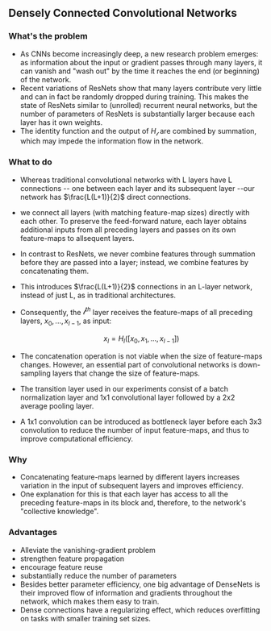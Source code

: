 ## Densely Connected Convolutional Networks



### What's the problem

- As CNNs become increasingly deep, a new research problem emerges: as information about the input or gradient passes through many layers, it can vanish and "wash out" by the time it reaches the end (or beginning) of the network.
- Recent variations of ResNets show that many layers contribute very little and can in fact be randomly dropped during training. This makes the state of ResNets similar to (unrolled) recurrent neural networks, but the number of parameters of ResNets is substantially larger because each layer has it own weights.
- The identity function and the output of $H_\mathcal{l}$ are combined by summation, which may impede the information flow in the network.



### What to do

- Whereas traditional convolutional networks with L layers have L connections -- one between each layer and its subsequent layer --our network has $\frac{L(L+1)}{2}$ direct connections.

- we connect all layers (with matching feature-map sizes) directly with each other. To preserve the feed-forward nature, each layer obtains additional inputs from all preceding layers and passes on its own feature-maps to allsequent layers.

- In contrast to ResNets, we never combine features through summation before they are passed into a layer; instead, we combine features by concatenating them.

- This introduces $\frac{L(L+1)}{2}$ connections in an L-layer network, instead of just L, as in traditional architectures.

- Consequently, the $\mathcal{l}^{th}$ layer receives the feature-maps of all preceding layers, $x_0,...,x_{l-1}$, as input:

  $$x_l=H_l([x_0, x_1, ...,x_{l-1}])$$

- The concatenation operation is not viable when the size of feature-maps changes. However, an essential part of convolutional networks is down-sampling layers that change the size of feature-maps.

- The transition layer used in our experiments consist of a batch normalization layer and 1x1 convolutional layer followed by a 2x2 average pooling layer.

- A 1x1 convolution can be introduced as bottleneck layer before each 3x3 convolution to reduce the number of input feature-maps, and thus to improve computational efficiency.

### Why

- Concatenating feature-maps learned by different layers increases variation in the input of subsequent layers and improves efficiency.
- One explanation for this is that each layer has access to all the preceding feature-maps in its block and, therefore, to the network's "collective knowledge".



### Advantages

- Alleviate the vanishing-gradient problem
- strengthen feature propagation
- encourage feature reuse
- substantially reduce the number of parameters
- Besides better parameter efficiency, one big advantage of DenseNets is their improved flow of information and gradients throughout the network, which makes them easy to train.
- Dense connections have a regularizing effect, which reduces overfitting on tasks with smaller training set sizes.

<script src="https://cdn.mathjax.org/mathjax/latest/MathJax.js?config=TeX-AMS-MML_HTMLorMML" type="text/javascript"></script>
